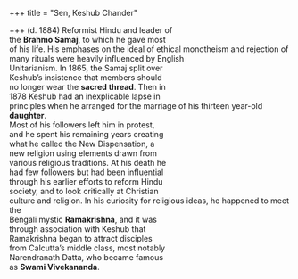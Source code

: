 +++
title = "Sen, Keshub Chander"

+++
(d. 1884) Reformist Hindu and leader of  
the **Brahmo Samaj**, to which he gave most  
of his life. His emphases on the ideal of ethical monotheism and rejection of many rituals were heavily influenced by English  
Unitarianism. In 1865, the Samaj split over  
Keshub’s insistence that members should  
no longer wear the **sacred thread**. Then in  
1878 Keshub had an inexplicable lapse in  
principles when he arranged for the marriage of his thirteen year-old **daughter**.  
Most of his followers left him in protest,  
and he spent his remaining years creating  
what he called the New Dispensation, a  
new religion using elements drawn from  
various religious traditions. At his death he  
had few followers but had been influential  
through his earlier efforts to reform Hindu  
society, and to look critically at Christian  
culture and religion. In his curiosity for religious ideas, he happened to meet the  
Bengali mystic **Ramakrishna**, and it was  
through association with Keshub that  
Ramakrishna began to attract disciples  
from Calcutta’s middle class, most notably  
Narendranath Datta, who became famous  
as **Swami Vivekananda**.